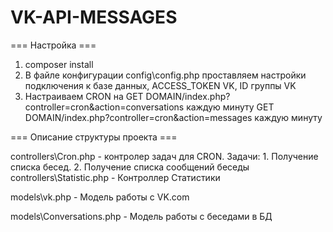 # VK-API-MESSAGES

=== Настройка ===

1. composer install
2. В файле конфигурации config\config.php проставляем настройки подключения к базе данных, ACCESS_TOKEN VK, ID группы VK
3. Настраиваем CRON на 
  GET DOMAIN/index.php?controller=cron&action=conversations каждую минуту
  GET DOMAIN/index.php?controller=cron&action=messages каждую минуту

=== Описание структуры проекта ===

controllers\Cron.php - контролер задач для CRON. Задачи: 1. Получение списка бесед. 2. Получение списка сообщений беседы
controllers\Statistic.php - Контроллер Статистики

models\vk.php - Модель работы с VK.com

models\Conversations.php - Модель работы с беседами в БД
